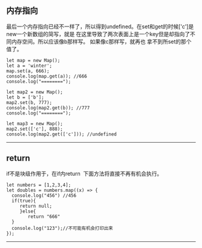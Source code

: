 ## 内存指向

最后一个内存指向已经不一样了，所以得到undefined。在set和get的时候['c']是new一个新数组的简写，就是
在这里导致了两次表面上是一个key但是却指向了不同内存空间。所以应该像b那样写。   如果像c那样写，就再也
拿不到所set的那个值了。

    let map = new Map();
    let a = 'winter';
    map.set(a, 666);
    console.log(map.get(a)); //666
    console.log("========"); 

    let map2 = new Map();
    let b = ['b'];
    map2.set(b, 777);
    console.log(map2.get(b)); //777
    console.log("========"); 

    let map3 = new Map();
    map2.set(['c'], 888);
    console.log(map2.get(['c'])); //undefined
    
- - -
## return 
if不是块级作用于，在if内return  下面方法将直接不再有机会执行。

    let numbers = [1,2,3,4];
    let doubles = numbers.map((x) => {
      console.log("456") //456
      if(true){
         return null;
         }else{
            return "666"
      }
      console.log("123");//不可能有机会打印出来
    });
    
- - -

